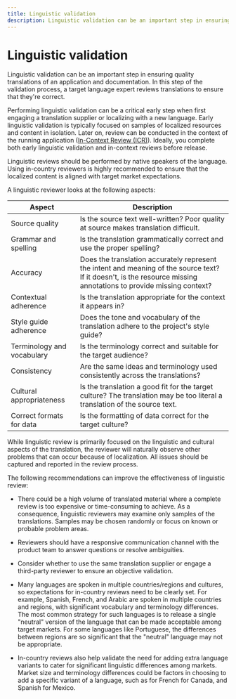 ```yaml
---
title: Linguistic validation
description: Linguistic validation can be an important step in ensuring quality translations of an application and documentation.
---
```


# Linguistic validation

Linguistic validation can be an important step in ensuring quality translations of an application and documentation.
In this step of the validation process, a target language expert reviews translations to ensure that they're correct.

Performing linguistic validation can be a critical early step when first engaging a translation supplier or localizing with a new language.
Early linguistic validation is typically focused on samples of localized resources and content in isolation.
Later on, review can be conducted in the context of the running application ([In-Context Review (ICR)](in-context-review.md)).
Ideally, you complete both early linguistic validation and in-context reviews before release.

Linguistic reviews should be performed by native speakers of the language.
Using in-country reviewers is highly recommended to ensure that the localized content is aligned with target market expectations.

A linguistic reviewer looks at the following aspects:

| Aspect                     | Description |
| -------------------------- | ----------- |
| Source quality             | Is the source text well-written? Poor quality at source makes translation difficult. |
| Grammar and spelling       | Is the translation grammatically correct and use the proper spelling? |
| Accuracy                   | Does the translation accurately represent the intent and meaning of the source text? If it doesn't, is the resource missing annotations to provide missing context? |
| Contextual adherence       | Is the translation appropriate for the context it appears in? |
| Style guide adherence      | Does the tone and vocabulary of the translation adhere to the project's style guide? |
| Terminology and vocabulary | Is the terminology correct and suitable for the target audience? |
| Consistency                | Are the same ideas and terminology used consistently across the translations? |
| Cultural appropriateness   | Is the translation a good fit for the target culture? The translation may be too literal a translation of the source text. |
| Correct formats for data   | Is the formatting of data correct for the target culture? |

While linguistic review is primarily focused on the linguistic and cultural aspects of the translation, the reviewer will naturally observe other problems that can occur because of localization.
All issues should be captured and reported in the review process.

The following recommendations can improve the effectiveness of linguistic review:

* There could be a high volume of translated material where a complete review is too expensive or time-consuming to achieve.
As a consequence, linguistic reviewers may examine only samples of the translations.
Samples may be chosen randomly or focus on known or probable problem areas.

* Reviewers should have a responsive communication channel with the product team to answer questions or resolve ambiguities.

* Consider whether to use the same translation supplier or engage a third-party reviewer to ensure an objective validation.

* Many languages are spoken in multiple countries/regions and cultures, so expectations for in-country reviews need to be clearly set.
  For example, Spanish, French, and Arabic are spoken in multiple countries and regions, with significant vocabulary and terminology differences.
  The most common strategy for such languages is to release a single "neutral" version of the language that can be made acceptable among target markets.
  For some languages like Portuguese, the differences between regions are so significant that the "neutral" language may not be appropriate.

* In-country reviews also help validate the need for adding extra language variants to cater for significant linguistic differences among markets.
  Market size and terminology differences could be factors in choosing to add a specific variant of a language, such as for French for Canada, and Spanish for Mexico.
